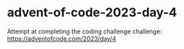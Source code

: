 # advent-of-code-2023-day-4
Attempt at completing the coding challenge challenge: https://adventofcode.com/2023/day/4
